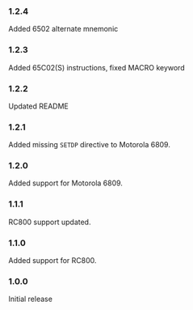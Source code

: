 ### 1.2.4
Added 6502 alternate mnemonic

### 1.2.3
Added 65C02(S) instructions, fixed MACRO keyword

### 1.2.2
Updated README

### 1.2.1
Added missing `SETDP` directive to Motorola 6809.

### 1.2.0
Added support for Motorola 6809.

### 1.1.1
RC800 support updated.

### 1.1.0
Added support for RC800.

### 1.0.0
Initial release
